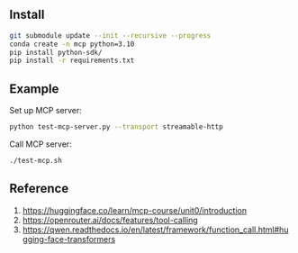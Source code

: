 ## Install
```sh
git submodule update --init --recursive --progress
conda create -n mcp python=3.10
pip install python-sdk/
pip install -r requirements.txt
```

## Example
Set up MCP server:
```sh
python test-mcp-server.py --transport streamable-http
```

Call MCP server:
```sh
./test-mcp.sh
```

## Reference
1. https://huggingface.co/learn/mcp-course/unit0/introduction
2. https://openrouter.ai/docs/features/tool-calling
3. https://qwen.readthedocs.io/en/latest/framework/function_call.html#hugging-face-transformers
